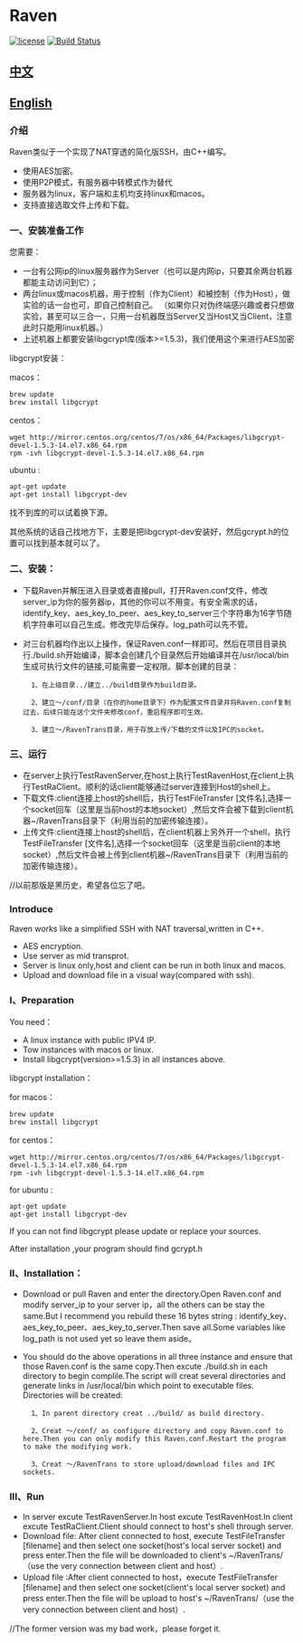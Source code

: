 # Raven
[![license](https://img.shields.io/github/license/mashape/apistatus.svg)](https://opensource.org/licenses/MIT)  [![Build Status](https://api.travis-ci.com/Ventery/Raven.svg?branch=master)](https://travis-ci.com/github/Ventery/Raven)
## [中文](https://github.com/Ventery/Raven/blob/master/README.md#%E4%B8%AD%E6%96%87)
## [English](https://github.com/Ventery/Raven/blob/master/README.md#introduce)

### 介绍
Raven类似于一个实现了NAT穿透的简化版SSH，由C++编写。

- 使用AES加密。
- 使用P2P模式，有服务器中转模式作为替代
- 服务器为linux，客户端和主机均支持linux和macos。
- 支持直接选取文件上传和下载。

### 一、安装准备工作
您需要：
-	一台有公网ip的linux服务器作为Server（也可以是内网ip，只要其余两台机器都能主动访问到它）；
-	两台linux或macos机器，用于控制（作为Client）和被控制（作为Host），做实验的话一台也可，即自己控制自己。
（如果你只对伪终端感兴趣或者只想做实验，甚至可以三合一，只用一台机器既当Server又当Host又当Client，注意此时只能用linux机器。）
-	上述机器上都要安装libgcrypt库(版本>=1.5.3)，我们使用这个来进行AES加密

libgcrypt安装：

macos：
```
brew update
brew install libgcrypt
```

centos：
```
wget http://mirror.centos.org/centos/7/os/x86_64/Packages/libgcrypt-devel-1.5.3-14.el7.x86_64.rpm
rpm -ivh libgcrypt-devel-1.5.3-14.el7.x86_64.rpm
```

ubuntu :
```
apt-get update
apt-get install libgcrypt-dev
```

找不到库的可以试着换下源。

其他系统的话自己找地方下，主要是把libgcrypt-dev安装好，然后gcrypt.h的位置可以找到基本就可以了。

### 二、安装：
-	下载Raven并解压进入目录或者直接pull，打开Raven.conf文件，修改server_ip为你的服务器ip，其他的你可以不用变。有安全需求的话，identify_key、aes_key_to_peer、aes_key_to_server三个字符串为16字节随机字符串可以自己生成。修改完毕后保存。log_path可以先不管。
-	对三台机器均作出以上操作，保证Raven.conf一样即可。然后在项目目录执行./build.sh开始编译，脚本会创建几个目录然后开始编译并在/usr/local/bin生成可执行文件的链接,可能需要一定权限。脚本创建的目录：

          1、在上级目录../建立../build目录作为build目录。

          2、建立～/conf/目录（在你的home目录下）作为配置文件目录并将Raven.conf复制过去，后续只能在这个文件夹修改conf，重启程序即可生效。

          3、建立～/RavenTrans目录，用于存放上传/下载的文件以及IPC的socket。
          
 ### 三、运行
 -	在server上执行TestRavenServer,在host上执行TestRavenHost,在client上执行TestRaClient。顺利的话client能够通过server连接到Host的shell上。
 -  下载文件:client连接上host的shell后，执行TestFileTransfer [文件名],选择一个socket回车（这里是当前host的本地socket）,然后文件会被下载到client机器~/RavenTrans目录下（利用当前的加密传输连接）。
 -  上传文件:client连接上host的shell后，在client机器上另外开一个shell，执行TestFileTransfer [文件名],选择一个socket回车（这里是当前client的本地socket）,然后文件会被上传到client机器~/RavenTrans目录下（利用当前的加密传输连接）。

//以前那版是黑历史，希望各位忘了吧。



### Introduce
Raven works like a simplified SSH with NAT traversal,written in C++.
- AES encryption.
- Use server as mid transprot.
- Server is linux only,host and client can be run in both linux and macos.
- Upload and download file in a visual way(compared with ssh).

### I、Preparation
You need：
-	A linux instance with public IPV4 IP.
-	Tow instances with macos or linux.
-	Install libgcrypt(version>=1.5.3) in all instances above.

libgcrypt installation：

for macos：
```
brew update
brew install libgcrypt
```

for centos：
```
wget http://mirror.centos.org/centos/7/os/x86_64/Packages/libgcrypt-devel-1.5.3-14.el7.x86_64.rpm
rpm -ivh libgcrypt-devel-1.5.3-14.el7.x86_64.rpm
```

for ubuntu :
```
apt-get update
apt-get install libgcrypt-dev
```

If you can not find libgcrypt please update or replace your sources.

After installation ,your program should find gcrypt.h

### II、Installation：
-	Download or pull Raven and enter the directory.Open Raven.conf and modify server_ip to your server ip，all the others can be stay the same.But I recommend you rebuild these 16 bytes string : identify_key、aes_key_to_peer、aes_key_to_server.Then save all.Some variables like log_path is not used yet so leave them aside。
-	You should do the above operations in all three instance and ensure that those Raven.conf is the same copy.Then excute ./build.sh in each directory to begin complile.The script will creat several directories and generate links in /usr/local/bin which point to executable files. Directories will be created:


          1、In parent directory creat ../build/ as build directory.

          2、Creat ～/conf/ as configure directory and copy Raven.conf to here.Then you can only modify this Raven.conf.Restart the program to make the modifying work.

          3、Creat ～/RavenTrans to store upload/download files and IPC sockets.
          
 ### III、Run
 -	In server excute TestRavenServer.In host excute TestRavenHost.In client excute TestRaClient.Client should connect to host's shell through server.
 -  Download file: After client connected to host, execute TestFileTransfer [filename] and then select one socket(host's local server socket) and press enter.Then the file will be downloaded to client's ~/RavenTrans/（use the very connection between client and host）.
 -  Upload file :After client connected to host，execute TestFileTransfer [filename] and then select one socket(client's local server socket) and press enter.Then the file will be upload to host's ~/RavenTrans/（use the very connection between client and host）.



//The former version was my bad work，please forget it.

